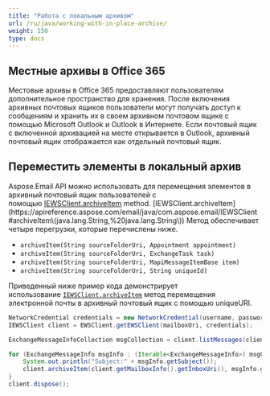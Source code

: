 ```yaml
---
title: "Работа с локальным архивом"
url: /ru/java/working-with-in-place-archive/
weight: 150
type: docs
---
```



## **Местные архивы в Office 365**
Местовые архивы в Office 365 предоставляют пользователям дополнительное пространство для хранения. После включения архивных почтовых ящиков пользователи могут получать доступ к сообщениям и хранить их в своем архивном почтовом ящике с помощью Microsoft Outlook и Outlook в Интернете. Если почтовый ящик с включенной архивацией на месте открывается в Outlook, архивный почтовый ящик отображается как отдельный почтовый ящик.
## **Переместить элементы в локальный архив**
Aspose.Email API можно использовать для перемещения элементов в архивный почтовый ящик пользователей с помощью [IEWSClient.archiveItem](https://apireference.aspose.com/email/java/com.aspose.email/IEWSClient#archiveItem\(java.lang.String,%20java.lang.String\)) method. [IEWSClient.archiveItem](https://apireference.aspose.com/email/java/com.aspose.email/IEWSClient#archiveItem\(java.lang.String,%20java.lang.String\)) Метод обеспечивает четыре перегрузки, которые перечислены ниже.

- `archiveItem(String sourceFolderUri, Appointment appointment)`
- `archiveItem(String sourceFolderUri, ExchangeTask task)`
- `archiveItem(String sourceFolderUri, MapiMessageItemBase item)`
- `archiveItem(String sourceFolderUri, String uniqueId)`

Приведенный ниже пример кода демонстрирует использование [`IEWSClient.archiveItem`](https://apireference.aspose.com/email/java/com.aspose.email/IEWSClient#archiveItem\(java.lang.String,%20java.lang.String\)) метод перемещения электронной почты в архивный почтовый ящик с помощью uniqueURI.



~~~Java
NetworkCredential credentials = new NetworkCredential(username, password, domain);
IEWSClient client = EWSClient.getEWSClient(mailboxUri, credentials);

ExchangeMessageInfoCollection msgCollection = client.listMessages(client.getMailboxInfo().getInboxUri());

for (ExchangeMessageInfo msgInfo : (Iterable<ExchangeMessageInfo>) msgCollection) {
    System.out.println("Subject:" + msgInfo.getSubject());
    client.archiveItem(client.getMailboxInfo().getInboxUri(), msgInfo.getUniqueUri());
}
client.dispose();
~~~
